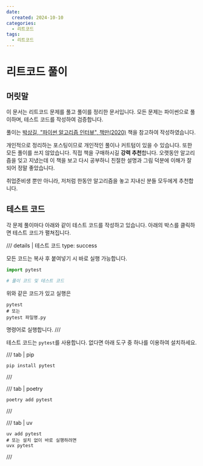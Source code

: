 ```yaml
---
date:
  created: 2024-10-10
categories:
  - 리트코드
tags:
  - 리트코드
---
```


# 리트코드 풀이

## 머릿말

이 문서는 리트코드 문제를 풀고 풀이를 정리한 문서입니다. 모든 문제는 파이썬으로 풀이하며, 테스트 코드를 작성하여 검증합니다.

풀이는 [박상길, "파이썬 알고리즘 인터뷰", 책만(2020)](https://github.com/onlybooks/python-algorithm-interview) 책을 참고하여 작성하였습니다.

<!-- more -->

개인적으로 정리하는 포스팅이므로 개인적인 풀이나 커트텀이 있을 수 있습니다. 또한 모든 풀이를 쓰지 않았습니다.
직접 책을 구매하시길 **강력 추천**합니다. 오랫동안 알고리즘을 잊고 지냈는데 이 책을 보고 다시 공부하니 친절한 설명과 그림 덕분에 이해가 잘 되어 정말 좋았습니다.

취업준비생 뿐만 아니라, 저처럼 한동안 알고리즘을 놓고 지내신 분들 모두에게 추천합니다.


## 테스트 코드

각 문제 풀이마다 아래와 같이 테스트 코드를 작성하고 있습니다. 아래의 박스를 클릭하면 테스트 코드가 펼쳐집니다.

/// details | 테스트 코드
    type: success

모든 코드는 복사 후 붙여넣기 시 바로 실행 가능합니다.
```python
import pytest

# 풀이 코드 및 테스트 코드
```

위와 같은 코드가 있고 실행은

```shell
pytest
# 또는
pytest 파일명.py
```

명령어로 실행합니다.
///

테스트 코드는 `pytest`를 사용합니다. 없다면 아래 도구 중 하나를 이용하여 설치하세요.

/// tab | pip
```shell
pip install pytest
```
///

/// tab | poetry
```shell
poetry add pytest
```
///

/// tab | uv
```shell
uv add pytest
# 또는 설치 없이 바로 실행하려면
uvx pytest
```
///